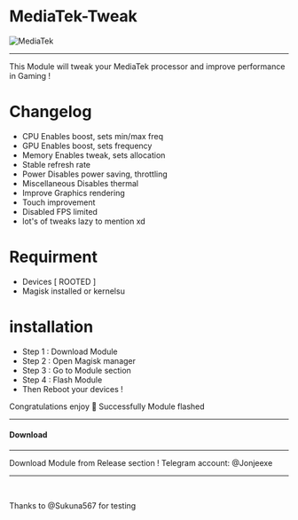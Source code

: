 # MediaTek-Tweak
![MediaTek](https://github.com/user-attachments/assets/bc7602f7-797e-4b34-b65c-315940b76583)

<div>

---

This Module will tweak your MediaTek processor and improve performance in Gaming !

# Changelog
- CPU Enables boost, sets min/max freq
- GPU Enables boost, sets frequency
- Memory Enables tweak, sets allocation
- Stable refresh rate
- Power Disables power saving, throttling
- Miscellaneous Disables thermal
- Improve Graphics rendering 
- Touch improvement
- Disabled FPS limited
- lot's of tweaks lazy to mention xd
  
# Requirment 
- Devices [ ROOTED ]
- Magisk installed or kernelsu
  
# installation 
- Step 1 : Download Module
- Step 2 : Open Magisk manager
- Step 3 : Go to Module section
- Step 4 : Flash Module
- Then Reboot your devices !

Congratulations enjoy 🎉 
Successfully Module flashed

---

</div>

<h4>Download </h4>

<div>

---

Download Module from Release section !
Telegram account: @Jonjeexe
  
---
  
</div>
<br>
<p>Thanks to @Sukuna567 for testing </p>
